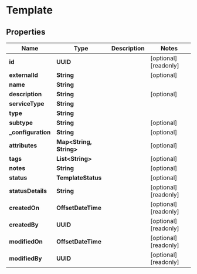 

# Template


## Properties

Name | Type | Description | Notes
------------ | ------------- | ------------- | -------------
**id** | **UUID** |  |  [optional] [readonly]
**externalId** | **String** |  |  [optional]
**name** | **String** |  | 
**description** | **String** |  |  [optional]
**serviceType** | **String** |  | 
**type** | **String** |  | 
**subtype** | **String** |  |  [optional]
**_configuration** | **String** |  |  [optional]
**attributes** | **Map&lt;String, String&gt;** |  |  [optional]
**tags** | **List&lt;String&gt;** |  |  [optional]
**notes** | **String** |  |  [optional]
**status** | **TemplateStatus** |  |  [optional]
**statusDetails** | **String** |  |  [optional] [readonly]
**createdOn** | **OffsetDateTime** |  |  [optional] [readonly]
**createdBy** | **UUID** |  |  [optional] [readonly]
**modifiedOn** | **OffsetDateTime** |  |  [optional] [readonly]
**modifiedBy** | **UUID** |  |  [optional] [readonly]



